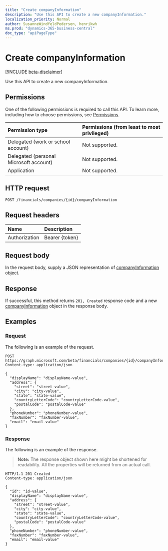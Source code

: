 ```yaml
---
title: "Create companyInformation"
description: "Use this API to create a new companyInformation."
localization_priority: Normal
author: SusanneWindfeldPedersen, henrikwh
ms.prod: "dynamics-365-business-central"
doc_type: "apiPageType"
---
```


# Create companyInformation

[!INCLUDE [beta-disclaimer](../../includes/beta-disclaimer.md)]

Use this API to create a new companyInformation.

## Permissions

One of the following permissions is required to call this API. To learn more, including how to choose permissions, see [Permissions](/graph/permissions-reference).

| Permission type                        | Permissions (from least to most privileged) |
|:---------------------------------------|:--------------------------------------------|
| Delegated (work or school account)     | Not supported. |
| Delegated (personal Microsoft account) | Not supported. |
| Application                            | Not supported. |

## HTTP request

<!-- { "blockType": "ignored" } -->

```http
POST /financials/companies/{id}/companyInformation
```

## Request headers

| Name          | Description   |
|:--------------|:--------------|
| Authorization | Bearer {token} |

## Request body

In the request body, supply a JSON representation of [companyInformation](../resources/companyinformation.md) object.

## Response

If successful, this method returns `201, Created` response code and a new [companyInformation](../resources/dynamics-companyinformation.md) object in the response body.

## Examples

### Request

The following is an example of the request.
<!-- {
  "blockType": "request",
  "name": "create_companyinformation_from_company"
}-->

```http
POST https://graph.microsoft.com/beta/financials/companies/{id}/companyInformation
Content-type: application/json

{
  "displayName": "displayName-value",
  "address": {
    "street": "street-value",
    "city": "city-value",
    "state": "state-value",
    "countryLetterCode": "countryLetterCode-value",
    "postalCode": "postalCode-value"
  },
  "phoneNumber": "phoneNumber-value",
  "faxNumber": "faxNumber-value",
  "email": "email-value"
}
```

### Response

The following is an example of the response.

> **Note:** The response object shown here might be shortened for readability. All the properties will be returned from an actual call.

<!-- {
  "blockType": "response",
  "truncated": true,
  "@odata.type": "microsoft.graph.companyInformation"
} -->

```http
HTTP/1.1 201 Created
Content-type: application/json

{
  "id": "id-value",
  "displayName": "displayName-value",
  "address": {
    "street": "street-value",
    "city": "city-value",
    "state": "state-value",
    "countryLetterCode": "countryLetterCode-value",
    "postalCode": "postalCode-value"
  },
  "phoneNumber": "phoneNumber-value",
  "faxNumber": "faxNumber-value",
  "email": "email-value"
}
```

<!-- uuid: 16cd6b66-4b1a-43a1-adaf-3a886856ed98
2019-02-04 14:57:30 UTC -->
<!-- {
  "type": "#page.annotation",
  "description": "Create companyInformation",
  "keywords": "",
  "section": "documentation",
  "tocPath": ""
}-->